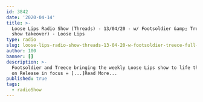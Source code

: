 ```yaml
---
id: 3842
date: '2020-04-14'
title: >-
  Loose Lips Radio Show (Threads) - 13/04/20 - w/ Footsoldier &amp; Treece (full
  show takeover) - Loose Lips
type: radio
slug: loose-lips-radio-show-threads-13-04-20-w-footsoldier-treece-full-show-takeover
author: 100
banner: []
description: >-
  Footsoldier and Treece bringing the weekly Loose Lips show to life this week
  on Release in focus = [...]Read More...
published: true
tags:
  - radioShow
---
```

